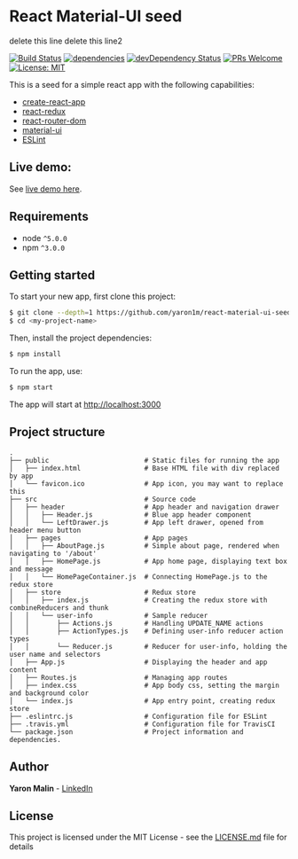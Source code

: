 # React Material-UI seed

delete this line
delete this line2

[![Build Status](https://travis-ci.org/yaron1m/react-material-ui-seed.svg?branch=master)](https://travis-ci.org/yaron1m/react-material-ui-seed?branch=master)
[![dependencies](https://david-dm.org/yaron1m/react-material-ui-seed.svg)](https://david-dm.org/yaron1m/react-material-ui-seed)
[![devDependency Status](https://david-dm.org/yaron1m/react-material-ui-seed/dev-status.svg)](https://david-dm.org/yaron1m/react-material-ui-seed#info=devDependencies)
[![PRs Welcome](https://img.shields.io/badge/PRs-welcome-brightgreen.svg)](http://makeapullrequest.com)
[![License: MIT](https://img.shields.io/badge/licence-MIT-brightgreen.svg)](https://opensource.org/licenses/MIT)

This is a seed for a simple react app with the following capabilities:
* [create-react-app](https://github.com/facebook/create-react-app)
* [react-redux](https://github.com/reduxjs/react-redux)
* [react-router-dom](https://github.com/ReactTraining/react-router/tree/master/packages/react-router-dom)
* [material-ui](https://material-ui.com)
* [ESLint](https://eslint.org/)

## Live demo:
See [live demo here](https://yaron1m.github.io/react-material-ui-seed/).

## Requirements
* node `^5.0.0`
* npm `^3.0.0`

## Getting started

To start your new app, first clone this project:
```bash
$ git clone --depth=1 https://github.com/yaron1m/react-material-ui-seed.git <my-project-name>
$ cd <my-project-name>
```

Then, install the project dependencies:
```bash
$ npm install
```

To run the app, use:
```bash
$ npm start
```
The app will start at [http://localhost:3000](http://localhost:3000)

## Project structure
```
.
├── public                        # Static files for running the app
│   ├── index.html                # Base HTML file with div replaced by app
│   └── favicon.ico               # App icon, you may want to replace this
├── src                           # Source code
│   ├── header                    # App header and navigation drawer
│   │   ├── Header.js             # Blue app header component
│   │   └── LeftDrawer.js         # App left drawer, opened from header menu button
│   ├── pages                     # App pages
│   │   ├── AboutPage.js          # Simple about page, rendered when navigating to '/about'
│   │   ├── HomePage.js           # App home page, displaying text box and message
│   │   └── HomePageContainer.js  # Connecting HomePage.js to the redux store
│   ├── store                     # Redux store
│   │   ├── index.js              # Creating the redux store with combineReducers and thunk
│   │   └── user-info             # Sample reducer
│   │       ├── Actions.js        # Handling UPDATE_NAME actions
│   │       ├── ActionTypes.js    # Defining user-info reducer action types
│   │       └── Reducer.js        # Reducer for user-info, holding the user name and selectors
│   ├── App.js                    # Displaying the header and app content
│   ├── Routes.js                 # Managing app routes
│   ├── index.css                 # App body css, setting the margin and background color
│   └── index.js                  # App entry point, creating redux store
├── .eslintrc.js                  # Configuration file for ESLint
├── .travis.yml                   # Configuration file for TravisCI
└── package.json                  # Project information and dependencies.
```

## Author
**Yaron Malin** - [LinkedIn](https://www.linkedin.com/in/yaron-malin/)

## License

This project is licensed under the MIT License - see the [LICENSE.md](LICENSE.md) file for details
